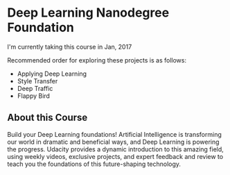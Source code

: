 # Deep Learning Nanodegree Foundation

I'm currently taking this course in Jan, 2017

Recommended order for exploring these projects is as follows:

- Applying Deep Learning
 - Style Transfer
 - Deep Traffic
 - Flappy Bird

## About this Course

Build your Deep Learning foundations! Artificial Intelligence is transforming our world in dramatic and beneficial ways, and Deep Learning is powering the progress. Udacity provides a dynamic introduction to this amazing field, using weekly videos, exclusive projects, and expert feedback and review to teach you the foundations of this future-shaping technology.
